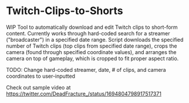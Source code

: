 # Twitch-Clips-to-Shorts

WIP Tool to automatically download and edit Twitch clips to short-form content.
Currently works through hard-coded search for a streamer ("broadcaster") in a specified date range. Script downloads the specified number of Twitch clips (top clips from specified date range), crops the camera (found through specified coordinate values), and arranges the camera on top of gameplay, which is cropped to fit proper aspect ratio.

TODO:
Change hard-coded streamer, date, # of clips, and camera coordinates to user-inputted

Check out sample video at https://twitter.com/DeadFracture_/status/1694804798917517371
